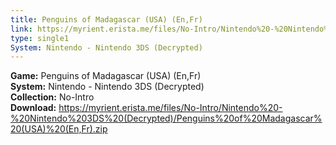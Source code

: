 ```yaml
---
title: Penguins of Madagascar (USA) (En,Fr)
link: https://myrient.erista.me/files/No-Intro/Nintendo%20-%20Nintendo%203DS%20(Decrypted)/Penguins%20of%20Madagascar%20(USA)%20(En,Fr).zip
type: single1
System: Nintendo - Nintendo 3DS (Decrypted)
---
```

<b>Game:</b> Penguins of Madagascar (USA) (En,Fr)<br>
<b>System:</b> Nintendo - Nintendo 3DS (Decrypted)<br>
<b>Collection:</b> No-Intro<br>
<b>Download:</b> https://myrient.erista.me/files/No-Intro/Nintendo%20-%20Nintendo%203DS%20(Decrypted)/Penguins%20of%20Madagascar%20(USA)%20(En,Fr).zip
